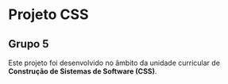 # Projeto CSS
## Grupo 5

Este projeto foi desenvolvido no âmbito da unidade curricular de **Construção de Sistemas de Software (CSS)**.


